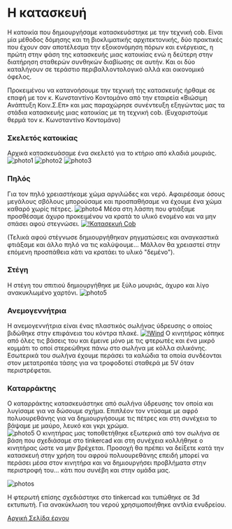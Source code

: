 # Η κατασκευή

Η κατοικία που δημιουργήσαμε κατασκευάστηκε με την τεχνική cob. Είναι μία μέθοδος δόμησης και τη βιοκλιματικής αρχιτεκτονικής, δύο πρακτικές που έχουν σαν αποτέλεσμα την εξοικονόμηση πόρων και ενέργειας, η πρώτη στην φάση της κατασκευής μιας κατοικίας ενώ η δεύτερη στην διατήρηση σταθερών συνθηκών διαβίωσης σε αυτήν. Και οι δύο καταλήγουν σε τεράστιο περιβαλλοντολογικό αλλά και οικονομικό όφελος.

Προκειμένου να κατανοήσουμε την τεχνική της κατασκευής ήρθαμε σε επαφή με τον κ. Κωνσταντίνο Κοντομάνο από την εταιρεία «Βιώσιμη Ανάπτυξη Κοιν.Σ.Επ» και μας παραχώρησε συνέντευξη εξηγώντας μας τα στάδια κατασκευής μιας κατοικίας με τη τεχνική cob. 
(Ευχαριστούμε θερμά τον κ. Κωνσταντίνο Κοντομάνο)


### Σκελετός κατοικίας
Αρχικά κατασκευάσαμε ένα σκελετό για το κτήριο από κλαδιά μουριάς.
![photo1][def1]
![photo2][def2]
![photo3][def3]


### Πηλός
Για τον πηλό χρειαστήκαμε χώμα αργιλώδες και νερό. 
Αφαιρέσαμε όσους μεγάλους σβόλους μπορούσαμε και προσπαθήσαμε να έχουμε ένα χώμα καθαρό χωρίς πέτρες. 
![photo4][def5]
Μέσα στη λάσπη που φτιάξαμε προσθέσαμε άχυρο προκειμένου να κρατά το υλικό ενομένο και να μην σπάσει αφού στεγνώσει. 
[![!Κατασεκυή Cob](videoCob.png)][def4]

(Τελικά αφού στέγνωσε δημιουργήθηκαν ρηγματώσεις και αναγκαστικά φτιάξαμε και άλλο πηλό να τις καλύψουμε... Μάλλον θα χρειαστεί στην επόμενη προσπάθεια  κάτι να κρατάει το υλικό "δεμένο"). 

### Στέγη
Η στέγη του σπιτιού δημιουργήθηκε με ξύλο μουριάς, άχυρο και λίγο ανακυκλωμένο χαρτόνι.
![photo5][def9]


### Ανεμογεννήτρια
Η ανεμογεννήτρια είναι ένας πλαστικός σωλήνας ύδρευσης ο οποίος βιδώθηκε στην επιφάνεια του κόντρα πλακέ. 
[![!Wind](videoWind.png)][def7]
Ο κινητήρας κόπηκε από όλες τις βάσεις του και έμεινε μόνο με τις φτερωτές και ένα μικρό κομμάτι το οποί στερεώθηκε πάνω στο σωλήνα με κόλλα σιλικόνης. Εσωτερικά του σωλήνα έχουμε περάσει τα καλώδια τα οποία συνδέονται στον μετατροπέα τάσης για να τροφοδοτεί σταθερά με 5V όταν περιστρέφεται. 

### Καταρράκτης 
Ο καταρράκτης κατασκευάστηκε από σωλήνα ύδρευσης τον οποία και λυγίσαμε για να δώσουμε σχήμα. Επιπλέον τον ντύσαμε με αφρό πολυουρεθάνης για να δημιουργήσουμε τις πέτρες και στη συνέχεια το βάψαμε με μαύρο, λευκό και γκρι χρώμα.  
![photo5][def6]
Ο κινητήρας μας τοποθετήθηκε εξωτερικά από τον σωλήνα σε βάση που σχεδιάσαμε στο tinkercad και στη συνέχεια κολλήθηκε ο κινητήρας ώστε να μην βρέχεται. Προσοχή θα πρέπει να δείξετε κατά την κατασκευή στην χρήση του αφρού πολυουρεθάνης επειδή μπορεί να περάσει μέσα στον κινητήρα και να δημιουργήσει προβλήματα στην περιστροφή του… κάτι που συνέβη και στην ομάδα μας. 

![photos][def8]

Η φτερωτή επίσης σχεδιάστηκε στο tinkercad και τυπώθηκε σε 3d εκτυπωτή. Για ανακύκλωση του νερού χρησιμοποιήθηκε αντλία ενυδρείου. 


[Αρχική Σελίδα έργου][def]



[def]: https://github.com/stegiepistimwn/cobitospito
[def1]: s7.jpg
[def2]: s6.jpg
[def3]: s5.jpg
[def4]: https://youtu.be/EUUIgWW2EL8
[def5]: cob1.jpg
[def6]: stegi_p4.jpg
[def7]: https://youtu.be/ZzNLaekjmFw
[def8]: water.gif
[def9]: s8.jpg
